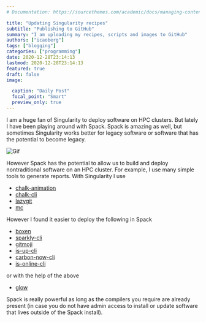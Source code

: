```yaml
---
# Documentation: https://sourcethemes.com/academic/docs/managing-content/

title: "Updating Singularity recipes"
subtitle: "Publishing to GitHub"
summary: "I am uploading my recipes, scripts and images to GitHub"
authors: ["icaoberg"]
tags: ["blogging"]
categories: ["programming"]
date: 2020-12-28T23:14:13
lastmod: 2020-12-28T23:14:13
featured: true
draft: false
image:

  caption: "Daily Post"
  focal_point: "Smart"
  preview_only: true
---
```


I am a huge fan of Singularity to deploy software on HPC clusters. But lately I have been playing around with Spack. Spack is amazing as well, but sometimes Singularity works better for legacy software or software that has the potential to become legacy.

![Gif](https://media0.giphy.com/media/tTc43DeTm2kkJTrI2G/giphy.gif?cid=ecf05e47ya2m2uk9eruqf1fma4ge5cxq7l7xna50tykcuqc6&rid=giphy.gif)

However Spack has the potential to allow us to build and deploy nontraditional software on an HPC cluster. For example, I use many simple tools to generate reports. With Singularity I use

* [chalk-animation](https://github.com/icaoberg/singularity-chalk-animation)
* [chalk-cli](https://github.com/icaoberg/singularity-chalk-cli)
* [lazygit](https://github.com/icaoberg/singularity-lazygit)
* [mc](https://github.com/icaoberg/singularity-mc)

However I found it easier to deploy the following in Spack

* [boxen](https://github.com/sindresorhus/boxen-cli)
* [sparkly-cli](https://github.com/sindresorhus/sparkly-cli)
* [gitmoji](https://github.com/carloscuesta/gitmoji-cli)
* [is-up-cli](https://github.com/sindresorhus/is-up-cli)
* [carbon-now-cli](https://github.com/mixn/carbon-now-cli)
* [is-online-cli](https://github.com/sindresorhus/is-online-cli)

or with the help of the above

* [glow](https://github.com/charmbracelet/glow)

Spack is really powerful as long as the compilers you require are already present (in case you do not have admin access to install or update software that lives outside of the Spack install).
